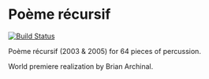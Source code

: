 Poème récursif
===============

[![Build Status](
    https://api.travis-ci.org/trevorbaca/recursif.svg)](
    https://api.travis-ci.org/trevorbaca/recursif)
<!---
[![Code style: black](
    https://img.shields.io/badge/code%20style-black-000000.svg)](
    https://github.com/ambv/black)
-->

Poème récursif (2003 & 2005) for 64 pieces of percussion.

World premiere realization by Brian Archinal.
